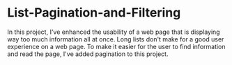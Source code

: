 # List-Pagination-and-Filtering

In this project, I've enhanced the usability of a web page that is displaying way too much information all at once. Long lists don't make for a good user experience on a web page. To make it easier for the user to find information and read the page, I've added pagination to this project.
